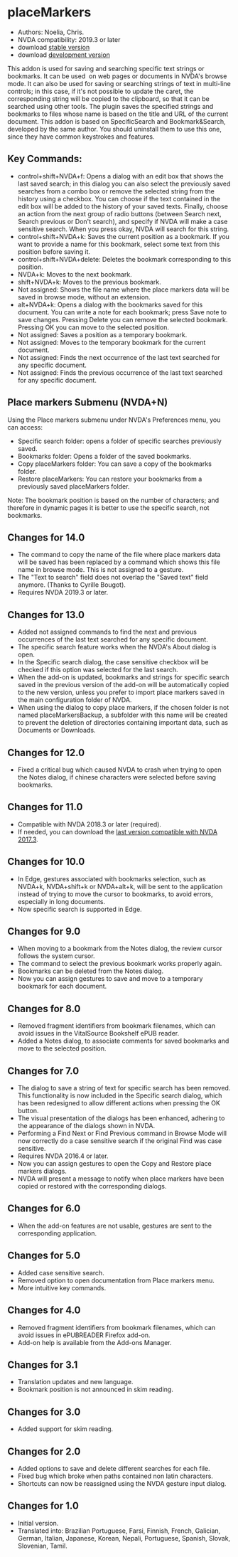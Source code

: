 # placeMarkers #

* Authors: Noelia, Chris.
* NVDA compatibility: 2019.3 or later
* download [stable version][1]
* download [development version][2]

This addon is used for saving and searching specific text strings or bookmarks. It can be used  on web pages or documents in NVDA's browse mode. It can also be used for saving or searching strings of text in multi-line controls; in this case, if it's not possible to update the caret, the corresponding string will be copied to the clipboard, so that it can be searched using other tools.
The plugin saves the specified strings and bookmarks to files whose name is based on the title and URL of the current document.
This addon is based on SpecificSearch and Bookmark&Search, developed by the same author. You should uninstall them to use this one, since they have common keystrokes and features.

## Key Commands: ##

*	control+shift+NVDA+f: Opens a dialog with an edit box that shows the last saved search; in this dialog you can also select the previously saved searches from a combo box or remove the selected string from the history using a checkbox. You can choose if the text contained in the edit box will be added to the history of your saved texts. Finally, choose an action from the next group of radio buttons (between Search next, Search previous or Don't search), and specify if NVDA will make a case sensitive search. When you press okay, NVDA will search for this string.
*	control+shift+NVDA+k: Saves the current position as a bookmark. If you want to provide a name for this bookmark, select some text from this position before saving it.
*	control+shift+NVDA+delete: Deletes the bookmark corresponding to this position.
*	NVDA+k: Moves to the next bookmark.
*	shift+NVDA+k: Moves to the previous bookmark.
*	Not assigned: Shows the file name where the place markers data will be saved in browse mode, without an extension.
*	alt+NVDA+k: Opens a dialog with the bookmarks saved for this document. You can write a note for each bookmark; press Save note to save changes. Pressing Delete you can remove the selected bookmark. Pressing OK you can move to the selected position.
*	Not assigned: Saves a position as a temporary bookmark.
*	Not assigned: Moves to the temporary bookmark for the current document.
*	Not assigned: Finds the next occurrence of the last text searched for any specific document.
*	Not assigned: Finds the previous occurrence of the last text searched for any specific document.


## Place markers Submenu (NVDA+N) ##

Using the Place markers submenu under NVDA's Preferences menu, you can access:

*	Specific search folder: opens a folder of specific searches previously saved.
*	Bookmarks folder: Opens a folder of the saved bookmarks.
*	Copy placeMarkers folder: You can save a copy of the bookmarks folder.
*	Restore placeMarkers: You can restore your bookmarks from a previously saved placeMarkers folder.

Note: The bookmark position is based on the number of characters; and therefore in dynamic pages it is better to use the specific search, not bookmarks.

## Changes for 14.0 ##
*	The command to copy the name of the file where place markers data will be saved has been replaced by a command which shows this file name in browse mode. This is not assigned to a gesture.
*	The "Text to search" field does not overlap the "Saved text" field anymore. (Thanks to Cyrille Bougot).
*	Requires NVDA 2019.3 or later.

## Changes for 13.0 ##
*	Added not assigned commands to find the next and previous occurrences of the last text searched for any specific document.
*	The specific search feature works when the NVDA's About dialog is open.
*	In the Specific search dialog, the case sensitive checkbox will be checked if this option was selected for the last search.
*	When the add-on is updated, bookmarks and strings for specific search saved in the previous version of the add-on will be automatically copied to the new version, unless you prefer to import place markers saved in the main configuration folder of NVDA.
*	When using the dialog to copy place markers, if the chosen folder is not named placeMarkersBackup, a subfolder with this name will be created to prevent the deletion of directories containing important data, such as Documents or Downloads.

## Changes for 12.0 ##
*	Fixed a critical bug which caused NVDA to crash when trying to open the Notes dialog, if chinese characters were selected before saving bookmarks.

## Changes for 11.0 ##
*	Compatible with NVDA 2018.3 or later (required).
*	If needed, you can download the [last version compatible with NVDA 2017.3][3].

## Changes for 10.0 ##
*	In Edge, gestures associated with bookmarks selection, such as NVDA+k, NVDA+shift+k or NVDA+alt+k, will be sent to the application instead of trying to move the cursor to bookmarks, to avoid errors, especially in long documents.
*	Now specific search is supported in Edge.

## Changes for 9.0
*	When moving to a bookmark from the Notes dialog, the review cursor follows the system cursor.
*	The command to select the previous bookmark works properly again.
*	Bookmarks can be deleted from the Notes dialog.
*	Now you can assign gestures to save and move to a temporary bookmark for each document.

## Changes for 8.0 ##
*	Removed fragment identifiers from bookmark filenames, which can avoid issues in the VitalSource Bookshelf ePUB reader.
*	Added a Notes dialog, to associate comments for saved bookmarks and move to the selected position.

## Changes for 7.0 ##
*	The dialog to save a string of text for specific search has been removed. This functionality is now included in the Specific search dialog, which has been redesigned to allow different actions when pressing the OK button.
*	The visual presentation of the dialogs has been enhanced, adhering to the appearance of the dialogs shown in NVDA.
*	Performing a Find Next or Find Previous command in Browse Mode will now correctly do a case sensitive search if the original Find was case sensitive.
*	Requires NVDA 2016.4 or later.
*	Now you can assign gestures to open the Copy and Restore place markers dialogs.
*	NVDA will present a message to notify when place markers have been copied or restored with the corresponding dialogs.

## Changes for 6.0 ##
* When the add-on features are not usable, gestures are sent to the corresponding application.

## Changes for 5.0 ##
* Added case sensitive search.
* Removed option to open documentation from Place markers menu.
* More intuitive key commands.

## Changes for 4.0 ##
* Removed fragment identifiers from bookmark filenames, which can avoid issues in ePUBREADER Firefox add-on.
* Add-on help is available from the Add-ons Manager.

## Changes for 3.1 ##
* Translation updates and new language.
* Bookmark position is not announced in skim reading.

## Changes for 3.0 ##
* Added support for skim reading.

## Changes for 2.0 ##
* Added options to save and delete different searches for each file.
* Fixed bug which broke when paths contained non latin characters.
* Shortcuts can now be reassigned using the NVDA gesture input dialog.

## Changes for 1.0 ##
* Initial version.
* Translated into: Brazilian Portuguese, Farsi, Finnish, French, Galician, German, Italian, Japanese, Korean, Nepali, Portuguese, Spanish, Slovak, Slovenian, Tamil.

[1]: http://addons.nvda-project.org/files/get.php?file=pm

[2]: http://addons.nvda-project.org/files/get.php?file=pm-dev

[3]: http://addons.nvda-project.org/files/get.php?file=pm-o
